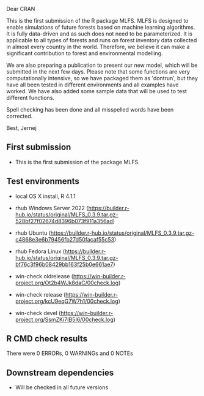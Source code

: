 Dear CRAN

This is the first submission of the R package MLFS. MLFS is designed to enable simulations of future forests based on machine learning algorithms. It is fully data-driven and as such does not need to be parameterized. It is applicable to all types of forests and runs on forest inventory data collected in almost every country in the world. Therefore, we believe it can make a significant contribution to forest and environmental modelling.

We are also preparing a publication to present our new model, which will be submitted in the next few days. Please note that some functions are very computationally intensive, so we have packaged them as 'dontrun', but they have all been tested in different environments and all examples have worked. We have also added some sample data that will be used to test different functions.

Spell checking has been done and all misspelled words have been corrected. 

Best, 
Jernej


##  First submission
* This is the first submission of the package MLFS.

## Test environments
* local OS X install, R 4.1.1

* rhub Windows Server 2022 (https://builder.r-hub.io/status/original/MLFS_0.3.9.tar.gz-528bf27f02674d8396b073f911a356ad)
* rhub Ubuntu (https://builder.r-hub.io/status/original/MLFS_0.3.9.tar.gz-c4868e3e6b79456fb27d50facaf55c53)
* rhub Fedora Linux (https://builder.r-hub.io/status/original/MLFS_0.3.9.tar.gz-bf76c3f96b08429bb163f25b0e661ae7)

* win-check oldrelease (https://win-builder.r-project.org/Ot2b4WJk8daC/00check.log)
* win-check release (https://win-builder.r-project.org/kcU9eqG7W7h1/00check.log)
* win-check devel (https://win-builder.r-project.org/SsmZKi7IB5I6/00check.log)

## R CMD check results
There were 0 ERRORs, 0 WARNINGs and 0 NOTEs

## Downstream dependencies
* Will be checked in all future versions
